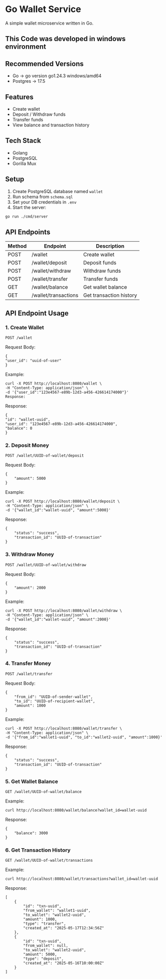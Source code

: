 # Go Wallet Service

A simple wallet microservice written in Go.

## This Code was developed in windows environment

## Recommended Versions
- Go -> go version go1.24.3 windows/amd64
- Postgres -> 17.5

## Features

- Create wallet
- Deposit / Withdraw funds
- Transfer funds
- View balance and transaction history

## Tech Stack

- Golang
- PostgreSQL
- Gorilla Mux

## Setup

1. Create PostgreSQL database named `wallet`
2. Run schema from `schema.sql`
3. Set your DB credentials in `.env`
4. Start the server:

```bash
go run ./cmd/server
```

## API Endpoints

| Method | Endpoint              | Description           |
|--------|-----------------------|-----------------------|
| POST   | /wallet               | Create wallet         |
| POST   | /wallet/deposit       | Deposit funds         |
| POST   | /wallet/withdraw      | Withdraw funds        |
| POST   | /wallet/transfer      | Transfer funds        |
| GET    | /wallet/balance       | Get wallet balance    |
| GET    | /wallet/transactions  | Get transaction history|

## API Endpoint Usage
### 1. Create Wallet
    POST /wallet

Request Body:
```
{
"user_id": "uuid-of-user"
}
```

Example:
```
curl -X POST http://localhost:8080/wallet \
-H "Content-Type: application/json" \
-d '{"user_id":"123e4567-e89b-12d3-a456-426614174000"}'
Response:
```
Response:
```
{
"id": "wallet-uuid",
"user_id": "123e4567-e89b-12d3-a456-426614174000",
"balance": 0
}
```

### 2. Deposit Money
    POST /wallet/UUID-of-wallet/deposit

Request Body:
```
{
    "amount": 5000
}
```

Example:
```
curl -X POST http://localhost:8080/wallet/deposit \
-H "Content-Type: application/json" \
-d '{"wallet_id":"wallet-uuid", "amount":5000}'
```

Response:
```
{
    "status": "success",
    "transaction_id": "UUID-of-transaction"
}
```

### 3. Withdraw Money
    POST /wallet/UUID-of-wallet/withdraw

Request Body:
```
{
    "amount": 2000
}
```

Example:
```
curl -X POST http://localhost:8080/wallet/withdraw \
-H "Content-Type: application/json" \
-d '{"wallet_id":"wallet-uuid", "amount":2000}'
```

Response:
```
{
    "status": "success",
    "transaction_id": "UUID-of-transaction"
}
```

### 4. Transfer Money
    POST /wallet/transfer

Request Body:
```
{
    "from_id": "UUID-of-sender-wallet",
    "to_id": "UUID-of-recipient-wallet",
    "amount": 1000
}
```

Example:
```
curl -X POST http://localhost:8080/wallet/transfer \
-H "Content-Type: application/json" \
-d '{"from_id":"wallet1-uuid", "to_id":"wallet2-uuid", "amount":1000}'
```

Response:
```
{
    "status": "success",
    "transaction_id": "UUID-of-transaction"
}
```

### 5. Get Wallet Balance
    GET /wallet/UUID-of-wallet/balance

Example:
```
curl http://localhost:8080/wallet/balance?wallet_id=wallet-uuid
```

Response:
```
{
    "balance": 3000
}
```

### 6. Get Transaction History
    GET /wallet/UUID-of-wallet/transactions

Example:
```
curl http://localhost:8080/wallet/transactions?wallet_id=wallet-uuid
```

Response:
```
[
    {
        "id": "txn-uuid",
        "from_wallet": "wallet1-uuid",
        "to_wallet": "wallet2-uuid",
        "amount": 1000,
        "type": "transfer",
        "created_at": "2025-05-17T12:34:56Z"
    },
    {
        "id": "txn-uuid",
        "from_wallet": null,
        "to_wallet": "wallet2-uuid",
        "amount": 5000,
        "type": "deposit",
        "created_at": "2025-05-16T10:00:00Z"
    }
]
```